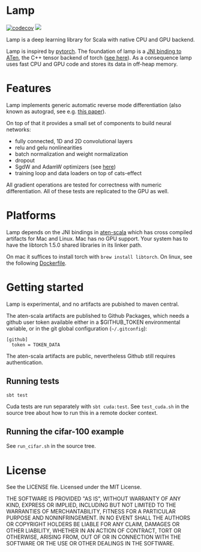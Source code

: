 # Lamp

[![codecov](https://codecov.io/gh/pityka/lamp/branch/master/graph/badge.svg)](https://codecov.io/gh/pityka/lamp)
[![](https://github.com/pityka/lamp/workflows/CI/badge.svg)](https://github.com/pityka/lamp/actions?query=workflow%3ACI)

Lamp is a deep learning library for Scala with native CPU and GPU backend. 

Lamp is inspired by [pytorch](https://pytorch.org/). 
The foundation of lamp is a [JNI binding to ATen](https://github.com/pityka/aten-scala), the C++ tensor backend of torch ([see here](https://pytorch.org/cppdocs/#aten])).
As a consequence lamp uses fast CPU and GPU code and stores its data in off-heap memory.

# Features

Lamp implements generic automatic reverse mode differentiation (also known as autograd, see e.g. [this paper](https://arxiv.org/pdf/1811.05031.pdf)). 

On top of that it provides a small set of components to build neural networks:

- fully connected, 1D and 2D convolutional layers
- relu and gelu nonlinearities
- batch normalization and weight normalization
- dropout
- SgdW and AdamW optimizers (see [here](https://arxiv.org/abs/1711.05101))
- training loop and data loaders on top of cats-effect

All gradient operations are tested for correctness with numeric differentiation.
All of these tests are replicated to the GPU as well.

# Platforms

Lamp depends on the JNI bindings in [aten-scala](https://github.com/pityka/aten-scala) which has cross compiled artifacts for Mac and Linux. Mac has no GPU support. Your system has to have the libtorch 1.5.0 shared libraries in its linker path.

On mac it suffices to install torch with `brew install libtorch`.
On linux, see the following [Dockerfile](https://github.com/pityka/aten-scala/blob/master/docker-runtime/Dockerfile).

# Getting started

Lamp is experimental, and no artifacts are pubished to maven central.

The aten-scala artifacts are published to Github Packages, which needs a github user token available either in a $GITHUB_TOKEN environmental variable, or in the git global configuration (`~/.gitconfig`): 
```gitconfig
[github]
  token = TOKEN_DATA
```
The aten-scala artifacts are public, nevertheless Github still requires authentication.

## Running tests

`sbt test`

Cuda tests are run separately with `sbt cuda:test`. See `test_cuda.sh` in the source tree about how to run this in a remote docker context.

## Running the cifar-100 example

See `run_cifar.sh` in the source tree.

# License

See the LICENSE file. Licensed under the MIT License.

THE SOFTWARE IS PROVIDED "AS IS", WITHOUT WARRANTY OF ANY KIND, EXPRESS OR
IMPLIED, INCLUDING BUT NOT LIMITED TO THE WARRANTIES OF MERCHANTABILITY,
FITNESS FOR A PARTICULAR PURPOSE AND NONINFRINGEMENT. IN NO EVENT SHALL THE
AUTHORS OR COPYRIGHT HOLDERS BE LIABLE FOR ANY CLAIM, DAMAGES OR OTHER
LIABILITY, WHETHER IN AN ACTION OF CONTRACT, TORT OR OTHERWISE, ARISING FROM,
OUT OF OR IN CONNECTION WITH THE SOFTWARE OR THE USE OR OTHER DEALINGS IN THE
SOFTWARE.
